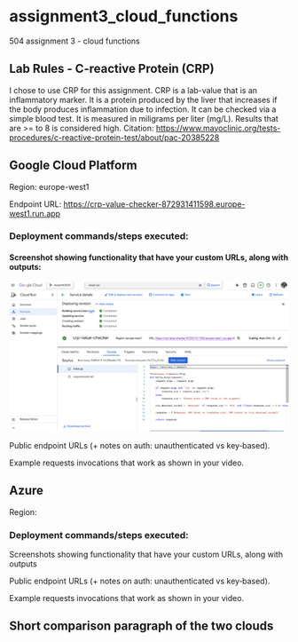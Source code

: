 # assignment3_cloud_functions
504 assignment 3 - cloud functions

## Lab Rules - C-reactive Protein (CRP)
I chose to use CRP for this assignment. CRP is a lab-value that is an inflammatory marker. It is a protein produced by the liver that increases if the body produces inflammation due to infection. It can be checked via a simple blood test. It is measured in miligrams per liter (mg/L). Results that are >= to 8 is considered high.
Citation:
https://www.mayoclinic.org/tests-procedures/c-reactive-protein-test/about/pac-20385228 

## Google Cloud Platform
Region: europe-west1

Endpoint URL: https://crp-value-checker-872931411598.europe-west1.run.app 

### Deployment commands/steps executed:

#### Screenshot showing functionality that have your custom URLs, along with outputs:
![screenshot](GCP/GCP_cloud_run_screenshot.png)


Public endpoint URLs (+ notes on auth: unauthenticated vs key‑based).

Example requests invocations that work as shown in your video.


## Azure
Region:

### Deployment commands/steps executed:

Screenshots showing functionality that have your custom URLs, along with outputs

Public endpoint URLs (+ notes on auth: unauthenticated vs key‑based).

Example requests invocations that work as shown in your video.


## Short comparison paragraph of the two clouds
